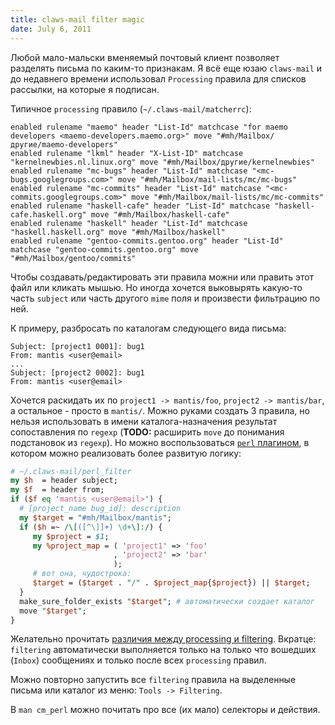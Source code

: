 ```yaml
---
title: claws-mail filter magic
date: July 6, 2011
---
```


Любой мало-мальски вменяемый почтовый клиент позволяет разделять письма
по каким-то признакам. Я всё еще юзаю `claws-mail` и до недавнего
времени использовал `Processing` правила для списков рассылки, на
которые я подписан.

Типичное `processing` правило (`~/.claws-mail/matcherrc`):

```
enabled rulename "maemo" header "List-Id" matchcase "for maemo developers <maemo-developers.maemo.org>" move "#mh/Mailbox/другие/maemo-developers"
enabled rulename "lkml" header "X-List-ID" matchcase "kernelnewbies.nl.linux.org" move "#mh/Mailbox/другие/kernelnewbies"
enabled rulename "mc-bugs" header "List-Id" matchcase "<mc-bugs.googlegroups.com>" move "#mh/Mailbox/mail-lists/mc/mc-bugs"
enabled rulename "mc-commits" header "List-Id" matchcase "<mc-commits.googlegroups.com>" move "#mh/Mailbox/mail-lists/mc/mc-commits"
enabled rulename "haskell-cafe" header "List-Id" matchcase "haskell-cafe.haskell.org" move "#mh/Mailbox/haskell-cafe"
enabled rulename "haskell" header "List-Id" matchcase "haskell.haskell.org" move "#mh/Mailbox/haskell"
enabled rulename "gentoo-commits.gentoo.org" header "List-Id" matchcase "gentoo-commits.gentoo.org" move "#mh/Mailbox/gentoo/commits"
```

Чтобы создавать/редактировать эти правила можни или править этот файл
или кликать мышью. Но иногда хочется выковырять какую-то часть
`subject` или часть другого `mime` поля и произвести фильтрацию по
ней.

К примеру, разбросать по каталогам следующего вида письма:

```
Subject: [project1 0001]: bug1
From: mantis <user@email>
...
Subject: [project2 0002]: bug1
From: mantis <user@email>
```

Хочется раскидать их по `project1 -> mantis/foo`, `project2 ->
mantis/bar`, а остальное - просто в `mantis/`. Можно руками создать 3
правила, но нельзя использовать в имени каталога-назначения результат
сопоставления по `regexp` (**TODO:** расширить `move` до понимания
подстановок из `regexp`). Но можно воспользоваться [`perl`
плагином](http://www.claws-mail.org/plugins.php), в котором можно
реализовать более развитую логику:

``` perl
# ~/.claws-mail/perl_filter
my $h  = header subject;
my $f  = header from;
if ($f eq 'mantis <user@email>') {
  # [project_name bug_id]: description
  my $target = "#mh/Mailbox/mantis";
  if ($h =~ /\[([^\]]+) \d+\]:/) {
     my $project = $1;
     my %project_map = ( 'project1' => 'foo'
                       , 'project2' => 'bar'
                       );
     # вот она, чудострока:
     $target = ($target . "/" . $project_map{$project}) || $target;
  }
  make_sure_folder_exists "$target"; # автоматически создает каталог
  move "$target";
}
```

Желательно прочитать [различия между processing и
filtering](http://www.claws-mail.org/faq/index.php/Filtering_and_Processing_of_Messages#What_is_the_difference_between_Filtering.2C_Folder_Processing.2C_Pre.2FPost-processing.3F).
Вкратце: `filtering` автоматически выполняется только на только что
вошедших (`Inbox`) сообщениях и только после всех `processing`
правил.

Можно повторно запустить все `filtering` правила на выделенные письма
или каталог из меню: `Tools -> Filtering`.

В `man cm_perl` можно почитать про все (их мало) селекторы и действия.
